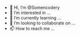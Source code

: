 - 👋 Hi, I’m @Somencodery
- 👀 I’m interested in ...
- 🌱 I’m currently learning ...
- 💞️ I’m looking to collaborate on ...
- 📫 How to reach me ...

<!---
Somencodery/Somencodery is a ✨ special ✨ repository because its `README.md` (this file) appears on your GitHub profile.
You can click the Preview link to take a look at your changes.
--->

